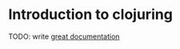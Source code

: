 # Introduction to clojuring

TODO: write [great documentation](http://jacobian.org/writing/what-to-write/)
